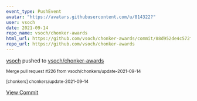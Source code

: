```yaml
---
event_type: PushEvent
avatar: "https://avatars.githubusercontent.com/u/814322?"
user: vsoch
date: 2021-09-14
repo_name: vsoch/chonker-awards
html_url: https://github.com/vsoch/chonker-awards/commit/88d952de4c572fcfab3f536187a0b433cb97d3bc
repo_url: https://github.com/vsoch/chonker-awards
---
```


<a href='https://github.com/vsoch' target='_blank'>vsoch</a> pushed to <a href='https://github.com/vsoch/chonker-awards' target='_blank'>vsoch/chonker-awards</a>

<small>Merge pull request #226 from vsoch/chonkers/update-2021-09-14

[chonkers] chonkers/update-2021-09-14</small>

<a href='https://github.com/vsoch/chonker-awards/commit/88d952de4c572fcfab3f536187a0b433cb97d3bc' target='_blank'>View Commit</a>